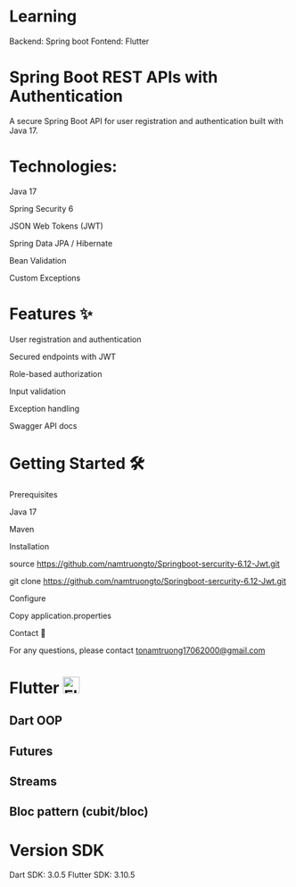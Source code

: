 # Learning
Backend: Spring boot Fontend: Flutter

# Spring Boot REST APIs with Authentication
A secure Spring Boot API for user registration and authentication built with Java 17.

# Technologies:
Java 17

Spring Security 6

JSON Web Tokens (JWT)

Spring Data JPA / Hibernate

Bean Validation

Custom Exceptions

# Features ✨
User registration and authentication

Secured endpoints with JWT

Role-based authorization

Input validation

Exception handling

Swagger API docs

# Getting Started 🛠
Prerequisites

Java 17

Maven

Installation

source https://github.com/namtruongto/Springboot-sercurity-6.12-Jwt.git

git clone https://github.com/namtruongto/Springboot-sercurity-6.12-Jwt.git

Configure

Copy application.properties

Contact 📧

For any questions, please contact tonamtruong17062000@gmail.com

# Flutter <img src="https://github.com/cuongbo28032001/Learning/assets/71719025/cfd35b55-0ecd-4dcc-983e-fc67e13aff64" width="30" alt="Flutter icon"/>

## Dart OOP
## Futures
## Streams
## Bloc pattern (cubit/bloc)
# Version SDK
  Dart SDK: 3.0.5
  Flutter SDK: 3.10.5
